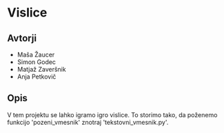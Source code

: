# Vislice

## Avtorji

* Maša Žaucer
* Simon Godec
* Matjaž Zaveršnik
* Anja Petkovič

## Opis
V tem projektu se lahko igramo igro vislice.
To storimo tako, da poženemo funkcijo 'pozeni_vmesnik' znotraj 'tekstovni_vmesnik.py'.

